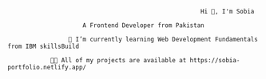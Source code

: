                                           




                                                          Hi 👋, I'm Sobia  
                                               
						 A Frontend Developer from Pakistan

		             🌱 I’m currently learning Web Development Fundamentals from IBM skillsBuild

                👨‍💻 All of my projects are available at https://sobia-portfolio.netlify.app/
